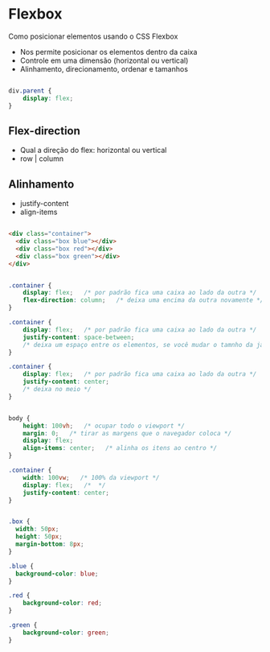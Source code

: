 # Flexbox

Como posicionar elementos usando o CSS Flexbox

- Nos permite posicionar os elementos dentro da caixa
- Controle em uma dimensão (horizontal ou vertical)
- Alinhamento, direcionamento, ordenar e tamanhos

```css

div.parent {
	display: flex;
}

```


## Flex-direction

- Qual a direção do flex: horizontal ou vertical
- row | column


## Alinhamento
- justify-content
- align-items



```html

<div class="container">
  <div class="box blue"></div>
  <div class="box red"></div>
  <div class="box green"></div>
</div>

```

```css

.container {
    display: flex;   /* por padrão fica uma caixa ao lado da outra */
    flex-direction: column;   /* deixa uma encima da outra novamente */
}

.container {
    display: flex;   /* por padrão fica uma caixa ao lado da outra */
    justify-content: space-between;
    /* deixa um espaço entre os elementos, se você mudar o tamnho da janela, ele procura dar espaço nos elementos */
}

.container {
    display: flex;   /* por padrão fica uma caixa ao lado da outra */
    justify-content: center;
    /* deixa no meio */
}


body {
    height: 100vh;   /* ocupar todo o viewport */
    margin: 0;   /* tirar as margens que o navegador coloca */
    display: flex;
    align-items: center;   /* alinha os itens ao centro */
}

.container {
    width: 100vw;   /* 100% da viewport */
    display: flex;   /*  */
    justify-content: center;
}


.box {
  width: 50px;
  height: 50px;
  margin-bottom: 8px;
}

.blue {
  background-color: blue;
}

.red {
    background-color: red;
}

.green {
    background-color: green;
}

```